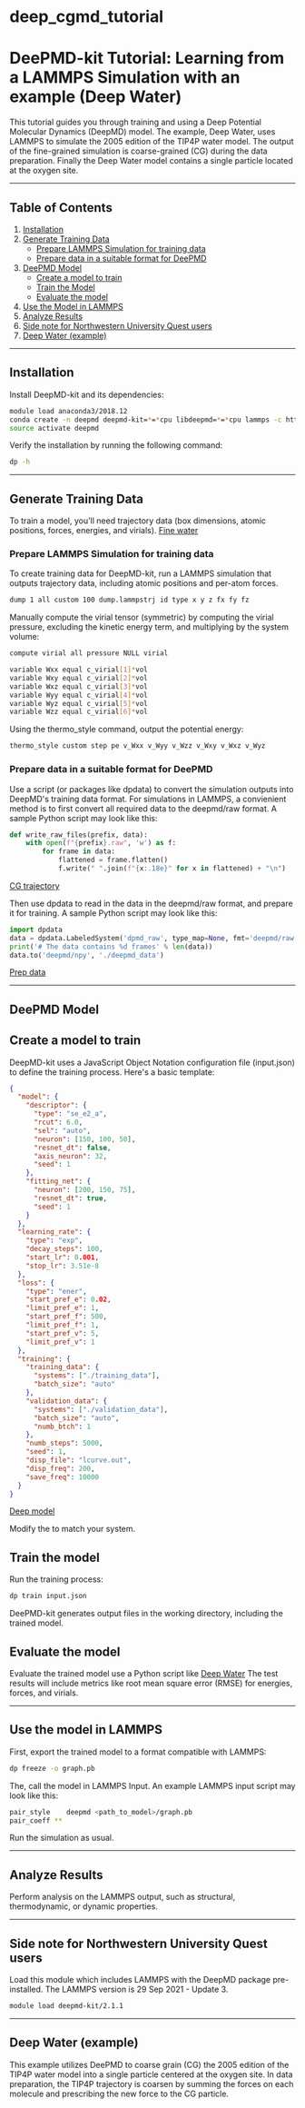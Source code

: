 # deep_cgmd_tutorial
# DeePMD-kit Tutorial: Learning from a LAMMPS Simulation with an example (Deep Water)

This tutorial guides you through training and using a Deep Potential Molecular Dynamics (DeepMD) model. The example, Deep Water, uses LAMMPS to simulate the 2005 edition of the TIP4P water model. The output of the fine-grained simulation is coarse-grained (CG) during the data preparation. Finally the Deep Water model contains a single particle located at the oxygen site.

---

## Table of Contents

1. [Installation](#installation)
2. [Generate Training Data](#generate-training-data)
    - [Prepare LAMMPS Simulation for training data](#prepare-lammps-simulation-for-training-data)
    - [Prepare data in a suitable format for DeePMD](#prepare-data-in-a-suitable-format-for-deepmd)
3. [DeePMD Model](#deepmd-model)
    - [Create a model to train](#create-a-model-to-train)
    - [Train the Model](#train-the-model)
    - [Evaluate the model](#evaluate-the-model)
4. [Use the Model in LAMMPS](#use-the-model-in-lammps)
5. [Analyze Results](#analyze-results)
6. [Side note for Northwestern University Quest users](#side-note-for-northwestern-university-quest-users)
7. [Deep Water (example)](#deep-water-example)

---

## Installation

Install DeepMD-kit and its dependencies:

```bash
module load anaconda3/2018.12
conda create -n deepmd deepmd-kit=*=*cpu libdeepmd=*=*cpu lammps -c https://conda.deepmodeling.org
source activate deepmd
```

Verify the installation by running the following command:

```bash
dp -h
```
---
## Generate Training Data
To train a model, you'll need trajectory data (box dimensions, atomic positions, forces, energies, and virials). [Fine water](./deep_water/fine_water/fine_water.inp)

### Prepare LAMMPS Simulation for training data

To create training data for DeepMD-kit, run a LAMMPS simulation that outputs trajectory data, including atomic positions and per-atom forces. 
```bash
dump 1 all custom 100 dump.lammpstrj id type x y z fx fy fz
```

Manually compute the virial tensor (symmetric) by computing the virial pressure, excluding the kinetic energy term, and multiplying by the system volume:

```bash
compute virial all pressure NULL virial

variable Wxx equal c_virial[1]*vol
variable Wxy equal c_virial[2]*vol
variable Wxz equal c_virial[3]*vol
variable Wyy equal c_virial[4]*vol
variable Wyz equal c_virial[5]*vol
variable Wzz equal c_virial[6]*vol
```




Using the thermo_style command, output the potential energy:

```bash
thermo_style custom step pe v_Wxx v_Wyy v_Wzz v_Wxy v_Wxz v_Wyz
```

### Prepare data in a suitable format for DeePMD
Use a script (or packages like dpdata) to convert the simulation outputs into DeepMD's training data format. For simulations in LAMMPS, a convienient method is to first convert all required data to the deepmd/raw format. A sample Python script may look like this:

```python
def write_raw_files(prefix, data):
    with open(f"{prefix}.raw", 'w') as f:
        for frame in data:
            flattened = frame.flatten()
            f.write(" ".join(f"{x:.18e}" for x in flattened) + "\n")
```
[CG trajectory](./deep_water/prep_data/cg_trajectory.py)


Then use dpdata to read in the data in the deepmd/raw format, and prepare it for training. A sample Python script may look like this:

```python
import dpdata
data = dpdata.LabeledSystem('dpmd_raw', type_map=None, fmt='deepmd/raw')
print('# The data contains %d frames' % len(data))
data.to('deepmd/npy', './deepmd_data')
```
[Prep data](./deep_water/prep_data/prep_data.py)

---

## DeePMD Model

## Create a model to train
DeepMD-kit uses a JavaScript Object Notation configuration file (input.json) to define the training process. Here's a basic template:

```json
{
  "model": {
    "descriptor": {
      "type": "se_e2_a",
      "rcut": 6.0,
      "sel": "auto",
      "neuron": [150, 100, 50],
      "resnet_dt": false,
      "axis_neuron": 32,
      "seed": 1
    },
    "fitting_net": {
      "neuron": [200, 150, 75],
      "resnet_dt": true,
      "seed": 1
    }
  },
  "learning_rate": {
    "type": "exp",
    "decay_steps": 100,
    "start_lr": 0.001,
    "stop_lr": 3.51e-8
  },
  "loss": {
    "type": "ener",
    "start_pref_e": 0.02,
    "limit_pref_e": 1,
    "start_pref_f": 500,
    "limit_pref_f": 1,
    "start_pref_v": 5,
    "limit_pref_v": 1
  },
  "training": {
    "training_data": {
      "systems": ["./training_data"],
      "batch_size": "auto"
    },
    "validation_data": {
      "systems": ["./validation_data"],
      "batch_size": "auto",
      "numb_btch": 1
    },
    "numb_steps": 5000,
    "seed": 1,
    "disp_file": "lcurve.out",
    "disp_freq": 200,
    "save_freq": 10000
  }
}
```

[Deep model](./deep_water/train_model/input.json)


Modify the to match your system.


## Train the model
Run the training process:

```bash
dp train input.json
```

DeePMD-kit generates output files in the working directory, including the trained model.



## Evaluate the model
Evaluate the trained model use a Python script like [Deep Water](./deep_water/train_model.py)
The test results will include metrics like root mean square error (RMSE) for energies, forces, and virials.

---
## Use the model in LAMMPS

First, export the trained model to a format compatible with LAMMPS:

```bash
dp freeze -o graph.pb
```

The, call the model in LAMMPS Input. An example LAMMPS input script may look like this:

```bash
pair_style    deepmd <path_to_model>/graph.pb
pair_coeff **
```
Run the simulation as usual.

---
## Analyze Results
Perform analysis on the LAMMPS output, such as structural, thermodynamic, or dynamic properties.



---
## Side note for Northwestern University Quest users
Load this module which includes LAMMPS with the DeepMD package pre-installed. The LAMMPS version is 29 Sep 2021 - Update 3.

```bash
module load deepmd-kit/2.1.1
```

---
## Deep Water (example)
This example utilizes DeePMD to coarse grain (CG) the 2005 edition of the TIP4P water model into a single particle centered at the oxygen site. In data preparation, the TIP4P trajectory is coarsen by summing the forces on each molecule and prescribing the new force to the CG particle.





